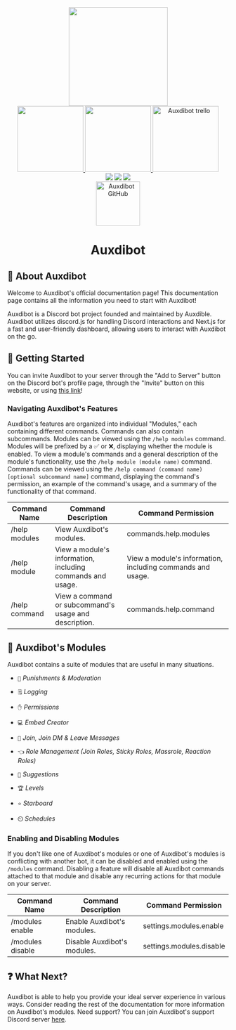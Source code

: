 <div id="header" align="center">
  <img src="https://bot.auxdible.me/icon.png" width=225/>
  <div class="badges">
      <div class="row">
         <a href="https://discord.gg/tnsFW9CQEn">
            <img src="https://img.shields.io/badge/Auxdibot%20Discord-7289DA?style=for-the-badge&logo=discord&logoColor=white" width=150/>
         </a>
         <a href="https://discord.com/oauth2/authorize?client_id=776496457867591711&scope=bot&permissions=329035279606">
            <img src="https://img.shields.io/badge/Invite%20Auxdibot-7289DA?style=for-the-badge&logo=discord&logoColor=white" width=150/>
         </a>
         <a href="https://trello.com/b/5lSIUz50/auxdibot">
            <img src="https://img.shields.io/badge/Auxdibot%20Trello-007AC0?style=for-the-badge&logo=trello&logoColor=white" alt="Auxdibot trello" width=150/>
         </a>
      </div>
      <div class="row">
         <img src="https://img.shields.io/github/commit-activity/w/Auxdibot/auxdibot?style=flat-square"/>
         <img src="https://img.shields.io/github/contributors/Auxdibot/auxdibot?style=flat-square"/>
         <img src="https://img.shields.io/github/last-commit/Auxdibot/auxdibot?style=flat-square"/>
      </div>
      <div class="row">
      <a href="https://github.com/auxdibot">
            <img src="https://img.shields.io/badge/GitHub-000000?style=for-the-badge&logo=GitHub&logoColor=white" alt="Auxdibot GitHub" width=100/>
      </a>
      </div>
    </div>
  <h1 id="welcome">Auxdibot</h1>
</div>

## 👋 About Auxdibot

Welcome to Auxdibot's official documentation page! This documentation page contains all the information you need to start with Auxdibot!

Auxdibot is a Discord bot project founded and maintained by Auxdible. Auxdibot utilizes discord.js for handling Discord interactions and Next.js for a fast and user-friendly dashboard, allowing users to interact with Auxdibot on the go.

## 🔨 Getting Started

You can invite Auxdibot to your server through the "Add to Server" button on the Discord bot's profile page, through the "Invite" button on this website, or using [this link](https://discord.com/oauth2/authorize?client_id=1099157101978329138&scope=bot&permissions=8)!

### Navigating Auxdibot's Features

Auxdibot's features are organized into individual "Modules," each containing different commands. Commands can also contain subcommands. Modules can be viewed using the `/help modules` command. Modules will be prefixed by a ✅ or ❌, displaying whether the module is enabled. To view a module's commands and a general description of the module's functionality, use the `/help module (module name)` command. Commands can be viewed using the `/help command (command name) [optional subcommand name]` command, displaying the command's permission, an example of the command's usage, and a summary of the functionality of that command.

| Command Name  | Command Description | Command Permission |
| ------------- | ------------------- | ------------------ |
| /help modules  | View Auxdibot's modules.        | commands.help.modules |
| /help module | View a module's information, including commands and usage. | View a module's information, including commands and usage. | commands.help.module |
| /help command | View a command or subcommand's usage and description. | commands.help.command |

## 📁 Auxdibot's Modules

Auxdibot contains a suite of modules that are useful in many situations.

* `🔨` *Punishments & Moderation*

* `🗒️` *Logging*

* `✋` *Permissions*

* `💻` *Embed Creator*

* `👋` *Join, Join DM & Leave Messages*

* `👈` *Role Management (Join Roles, Sticky Roles, Massrole, Reaction Roles)*

* `🔺` *Suggestions*

* `🏆` *Levels*

* `⭐` *Starboard*

* `⏲️` *Schedules*

### Enabling and Disabling Modules

If you don't like one of Auxdibot's modules or one of Auxdibot's modules is conflicting with another bot, it can be disabled and enabled using the `/modules` command. Disabling a feature will disable all Auxdibot commands attached to that module and disable any recurring actions for that module on your server.

| Command Name  | Command Description | Command Permission |
| ------------- | ------------------- | ------------------ |
| /modules enable  | Enable Auxdibot's modules. | settings.modules.enable |
| /modules disable | Disable Auxdibot's modules. | settings.modules.disable |

## ❓ What Next?

Auxdibot is able to help you provide your ideal server experience in various ways. Consider reading the rest of the documentation for more information on Auxdibot's modules. Need support? You can join Auxdibot's support Discord server [here](https://discord.gg/tnsFW9CQEn).